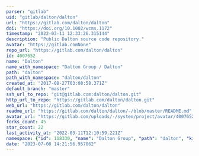 ```yaml
---
parser: "gitlab"
uid: "gitlab/dalton/dalton"
url: "https://gitlab.com/dalton/dalton"
doi: "https://doi.org/10.1002/wcms.1172"
timestamp: "2022-03-11 12:33:26.315144"
description: "Public Dalton source code repository."
avatar: "https://gitlab.comNone"
repo_url: "https://gitlab.com/dalton/dalton"
id: 4007652
name: "Dalton"
name_with_namespace: "Dalton Group / Dalton"
path: "dalton"
path_with_namespace: "dalton/dalton"
created_at: "2017-08-27T03:08:58.371Z"
default_branch: "master"
ssh_url_to_repo: "git@gitlab.com:dalton/dalton.git"
http_url_to_repo: "https://gitlab.com/dalton/dalton.git"
web_url: "https://gitlab.com/dalton/dalton"
readme_url: "https://gitlab.com/dalton/dalton/-/blob/master/README.md"
avatar_url: "https://gitlab.com/uploads/-/system/project/avatar/4007652/pRZ6xe8j_400x400.jpg"
forks_count: 45
star_count: 22
last_activity_at: "2022-03-11T12:10:59.221Z"
namespace: {"id": 118330, "name": "Dalton Group", "path": "dalton", "kind": "group", "full_path": "dalton", "parent_id": null, "avatar_url": "/uploads/-/system/group/avatar/118330/dalton-avatar.jpg", "web_url": "https://gitlab.com/groups/dalton"}
date: "2023-07-08 14:21:56.957862"
---
```


